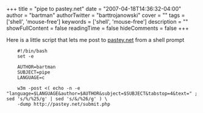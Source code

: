 +++
title = "pipe to pastey.net"
date = "2007-04-18T14:36:32-04:00"
author = "bartman"
authorTwitter = "barttrojanowski"
cover = ""
tags = ['shell', 'mouse-free']
keywords = ['shell', 'mouse-free']
description = ""
showFullContent = false
readingTime = false
hideComments = false
+++

Here is a little script that lets me post to [pastey.net](http://pastey.net) from a shell prompt

        #!/bin/bash
        set -e

        AUTHOR=bartman
        SUBJECT=pipe
        LANGUAGE=c

        w3m -post <( echo -n -e "language=$LANGUAGE&author=$AUTHOR&subject=$SUBJECT&tabstop=4&text=" ; sed 's/%/%25/g' | sed 's/&/%26/g' ) \
        -dump http://pastey.net/submit.php
